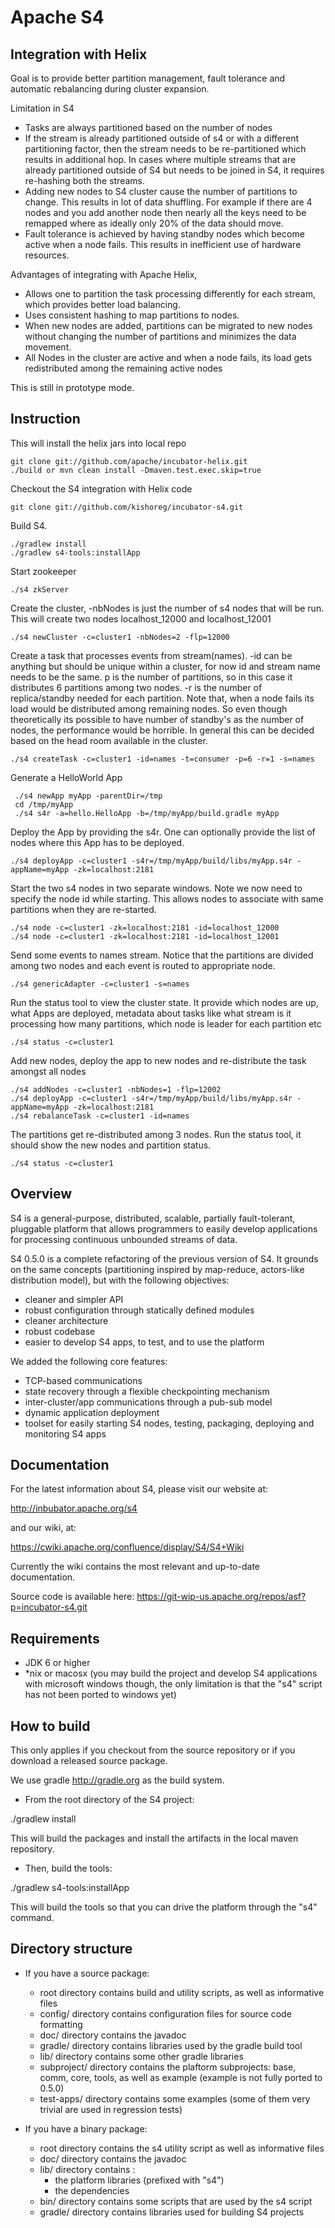 Apache S4
=========

Integration with Helix
----------------------

Goal is to provide better partition management, fault tolerance and automatic rebalancing during cluster expansion.

Limitation in S4
   * Tasks are always partitioned based on the number of nodes
   * If the stream is already partitioned outside of s4 or with a different partitioning factor, then the stream needs to be re-partitioned which results in additional hop. In cases where multiple streams that are already partitioned outside of S4 but needs to be joined in S4, it requires re-hashing both the streams.
   * Adding new nodes to S4 cluster cause the number of partitions to change. This results in lot of data shuffling. For example if there are 4 nodes and you add another node then nearly all the keys need to be remapped where as ideally only 20% of the data should move.
   * Fault tolerance is achieved by having standby nodes which become active when a node fails. This results in inefficient use of hardware resources.
   
Advantages of integrating with Apache Helix, 
   * Allows one to partition the task processing differently for each stream, which provides better load balancing.
   * Uses consistent hashing to map partitions to nodes.
   * When new nodes are added, partitions can be migrated to new nodes without changing the number of partitions and  minimizes the data movement.
   * All Nodes in the cluster are active and when a node fails, its load gets redistributed among the remaining active nodes

This is still in prototype mode.

Instruction
-----------

This will install the helix jars into local repo
   
    git clone git://github.com/apache/incubator-helix.git
    ./build or mvn clean install -Dmaven.test.exec.skip=true

Checkout the S4 integration with Helix code    
    
    git clone git://github.com/kishoreg/incubator-s4.git
    
Build S4.

    ./gradlew install
    ./gradlew s4-tools:installApp
    
Start zookeeper

    ./s4 zkServer
 
Create the cluster, -nbNodes is just the number of s4 nodes that will be run. This will create two nodes localhost_12000 and localhost_12001

    ./s4 newCluster -c=cluster1 -nbNodes=2 -flp=12000

Create a task that processes events from stream(names). -id can be anything but should be unique within a cluster, for now id and stream name needs to be the same. p is the number of partitions, so in this case it distributes 6 partitions among two nodes. -r is the number of replica/standby needed for each partition. Note that, when a node fails its load would be distributed among remaining nodes. So even though theoretically its possible to have number of standby's as the number of nodes, the performance would be horrible. In general this can be decided based on the head room available in the cluster.

    ./s4 createTask -c=cluster1 -id=names -t=consumer -p=6 -r=1 -s=names

Generate a HelloWorld App

     ./s4 newApp myApp -parentDir=/tmp
     cd /tmp/myApp
     ./s4 s4r -a=hello.HelloApp -b=/tmp/myApp/build.gradle myApp
     
Deploy the App by providing the s4r. One can optionally provide the list of nodes where this App has to be deployed.

    ./s4 deployApp -c=cluster1 -s4r=/tmp/myApp/build/libs/myApp.s4r -appName=myApp -zk=localhost:2181

Start the two s4 nodes in two separate windows. Note we now need to specify the node id while starting. This allows nodes to associate with same partitions when they are re-started. 

    ./s4 node -c=cluster1 -zk=localhost:2181 -id=localhost_12000
    ./s4 node -c=cluster1 -zk=localhost:2181 -id=localhost_12001
    
   
Send some events to names stream. Notice that the partitions are divided among two nodes and each event is routed to appropriate node.

    ./s4 genericAdapter -c=cluster1 -s=names

Run the status tool to view the cluster state. It provide which nodes are up, what Apps are deployed, metadata about tasks like what stream is it processing how many partitions, which node is leader for each partition etc

    ./s4 status -c=cluster1
    
Add new nodes, deploy the app to new nodes and re-distribute the task amongst all nodes

    ./s4 addNodes -c=cluster1 -nbNodes=1 -flp=12002 
    ./s4 deployApp -c=cluster1 -s4r=/tmp/myApp/build/libs/myApp.s4r -appName=myApp -zk=localhost:2181
    ./s4 rebalanceTask -c=cluster1 -id=names 
    
The partitions get re-distributed among 3 nodes. Run the status tool, it should show the new nodes and partition status.

    ./s4 status -c=cluster1   

Overview
--------
S4 is a general-purpose, distributed, scalable, partially fault-tolerant, pluggable 
platform that allows programmers to easily develop applications for processing continuous 
unbounded streams of data.

S4 0.5.0 is a complete refactoring of the previous version of S4. It grounds on the same 
concepts (partitioning inspired by map-reduce, actors-like distribution model), 
but with the following objectives:

- cleaner and simpler API
- robust configuration through statically defined modules
- cleaner architecture
- robust codebase
- easier to develop S4 apps, to test, and to use the platform

We added the following core features:

- TCP-based communications
- state recovery through a flexible checkpointing mechanism
- inter-cluster/app communications through a pub-sub model
- dynamic application deployment
- toolset for easily starting S4 nodes, testing, packaging, deploying and monitoring S4 apps 


Documentation
-------------

For the latest information about S4, please visit our website at:

   http://inbubator.apache.org/s4

and our wiki, at:

   https://cwiki.apache.org/confluence/display/S4/S4+Wiki

Currently the wiki contains the most relevant and up-to-date documentation.

Source code is available here: https://git-wip-us.apache.org/repos/asf?p=incubator-s4.git


Requirements
------------
* JDK 6 or higher
* *nix or macosx (you may build the project and develop S4 applications with 
microsoft windows though, the only limitation is that the "s4" script has not 
been ported to windows yet)


How to build
------------
This only applies if you checkout from the source repository or if you download a 
released source package.


We use gradle http://gradle.org as the build system.

* From the root directory of the S4 project:

./gradlew install

This will build the packages and install the artifacts in the local maven repository.

* Then, build the tools:

./gradlew s4-tools:installApp

This will build the tools so that you can drive the platform through the "s4" command.


Directory structure
-------------------
* If you have a  source package:
	- root directory contains build and utility scripts, as well as informative files
	- config/ directory contains configuration files for source code formatting
	- doc/ directory contains the javadoc
	- gradle/ directory contains libraries used by the gradle build tool
	- lib/ directory contains some other gradle libraries 
	- subproject/ directory contains the plaftorm subprojects: base, comm, core, tools, 
	as well as example (example is not fully ported to 0.5.0)
	- test-apps/ directory contains some examples (some of them very trivial are used 
	in regression tests)



* If you have a binary package:
	- root directory contains the s4 utility script as well as informative files
	- doc/ directory contains the javadoc
	- lib/ directory contains :
		* the platform libraries (prefixed with "s4")
		* the dependencies
	- bin/ directory contains some scripts that are used by the s4 script
	- gradle/ directory contains libraries used for building S4 projects



